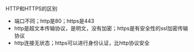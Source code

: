 HTTP和HTTPS的区别
- 端口不同；http是80；https是443
- http是超文本传输协议，是明文，没有加密；https是有安全性的ssl加密传输协议
- http连接无状态；https可以进行身份认证，比http协议安全


